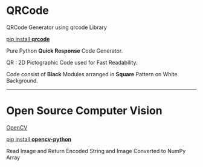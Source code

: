 # QRCode

QRCode Generator using qrcode Library 

[pip install **qrcode**](https://pypi.org/project/qrcode/)

Pure Python **Quick Response** Code Generator.

QR : 2D Pictographic Code used for Fast Readability. 

Code consist of **Black** Modules arranged in **Square** Pattern on White Background.

---

# Open Source Computer Vision

[OpenCV](https://opencv.org/)

[pip install **opencv-python**](https://pypi.org/project/opencv-python/)

Read Image and Return Encoded String and Image Converted to NumPy Array
